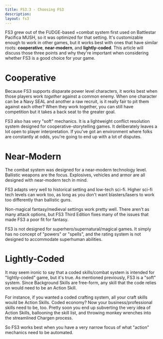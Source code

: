 ```yaml
---
title: FS3.3 - Choosing FS3
description: 
layout: fs3
---
```


FS3 grew out of the FUDGE-based +combat system first used on Battlestar Pacifica MUSH, so it was optimized for that setting.  It's customizable enough to work in other games, but it works best with ones that have similar roots:  **cooperative**, **near-modern**, and **lightly-coded**.  This article will discuss those three points and why they're important when considering whether FS3 is a good choice for your game.

# Cooperative

Because FS3 supports disparate power level characters, it works best when those players work *together* against a common enemy.  When one character can be a Navy SEAL and another a raw recruit, is it really fair to pit them against each other?   When they work together, you can still have competition but it takes a back seat to the greater goal.

FS3 also has very "soft" mechanics.  It is a lightweight conflict resolution system designed for cooperative-storytelling games.  It deliberately leaves a lot open to player interpretation.   If you've got an environment where folks are constantly at odds, you're going to end up with a lot of disputes.

# Near-Modern

The combat system was designed for a near-modern technology level.  Ballistic weapons are the focus.  Explosives, vehicles and armor are all designed with near-modern tech in mind.

FS3 adapts very well to historical setting and low-tech sci-fi.  Higher sci-fi tech levels can work too, as long as you don't want blasters/lasers to work too differently than ballistic guns.  

Non-magical fantasy/medieval settings work pretty well.  There aren't as many attack options, but FS3 Third Edition fixes many of the issues that made FS3 a poor fit for fantasy.

FS3 is not designed for superhero/supernatural/magical games.  It simply has no concept of "powers" or "spells", and the rating system is not designed to accommodate superhuman abilities. 

# Lightly-Coded

It may seem ironic to say that a coded skills/combat system is intended for "lightly-coded" game, but it's true.  As mentioned previously, FS3 is a "soft" system.  Since Background Skills are free-form, any skill that the code relies on would need to be an Action Skill.  

For instance, if you wanted a coded crafting system, all your craft skills would be Action Skills.  Coded economy?  Now your business/professional skills need to be, too.   Pretty soon you end up subverting the very idea of Action Skills, ballooning the skill list, and throwing monkey wrenches into the streamlined Chargen process.

So FS3 works best when you have a very narrow focus of what "action" mechanics need to be automated.